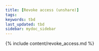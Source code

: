 ```yaml
---
title: [Revoke access (unshare)]
tags:
keywords: tbd
last_updated: tbd
sidebar: mydoc_sidebar
---
```



{% include content/revoke_access.md %}
